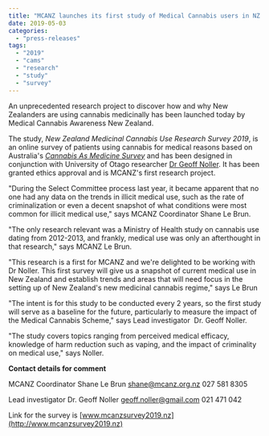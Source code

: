 ```yaml
---
title: "MCANZ launches its first study of Medical Cannabis users in NZ."
date: 2019-05-03
categories: 
  - "press-releases"
tags: 
  - "2019"
  - "cams"
  - "research"
  - "study"
  - "survey"
---
```


An unprecedented research project to discover how and why New Zealanders are using cannabis medicinally has been launched today by Medical Cannabis Awareness New Zealand.

The study, _New Zealand Medicinal Cannabis Use Research Survey 2019_, is an online survey of patients using cannabis for medical reasons based on Australia's [_Cannabis As Medicine Survey_](https://www.mja.com.au/journal/2018/209/5/medicinal-cannabis-australia-2016-cannabis-medicine-survey-cams-16) and has been designed in conjunction with University of Otago researcher [Dr Geoff Noller](https://www.otago.ac.nz/dsm/people/expertise/profile/index.html?id=3030). It has been granted ethics approval and is MCANZ's first research project.

"During the Select Committee process last year, it became apparent that no one had any data on the trends in illicit medical use, such as the rate of criminalization or even a decent snapshot of what conditions were most common for illicit medical use," says MCANZ Coordinator Shane Le Brun.

"The only research relevant was a Ministry of Health study on cannabis use dating from 2012-2013, and frankly, medical use was only an afterthought in that research," says MCANZ Le Brun.

"This research is a first for MCANZ and we're delighted to be working with  Dr Noller. This first survey will give us a snapshot of current medical use in New Zealand and establish trends and areas that will need focus in the setting up of New Zealand's new medicinal cannabis regime," says Le Brun

"The intent is for this study to be conducted every 2 years, so the first study will serve as a baseline for the future, particularly to measure the impact of the Medical Cannabis Scheme," says Lead investigator  Dr. Geoff Noller.

"The study covers topics ranging from perceived medical efficacy, knowledge of harm reduction such as vaping, and the impact of criminality on medical use," says Noller.

**Contact details for comment**

MCANZ Coordinator Shane Le Brun shane@mcanz.org.nz 027 581 8305

Lead investigator Dr. Geoff Noller geoff.noller@gmail.com 021 471 042

Link for the survey is [www.mcanzsurvey2019.nz](http://www.mcanzsurvey2019.nz)
